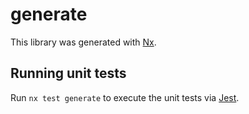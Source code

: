 # generate

This library was generated with [Nx](https://nx.dev).

## Running unit tests

Run `nx test generate` to execute the unit tests via [Jest](https://jestjs.io).
